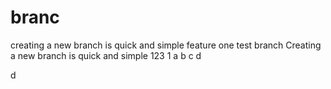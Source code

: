 # branc

  creating a new branch is quick and simple feature one test branch
  Creating a new branch is quick and simple
  123
	1
	a
	b
	c
	d

d
